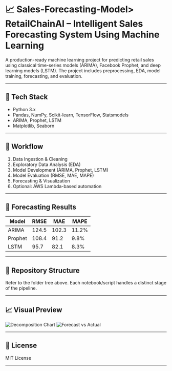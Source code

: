 # 📈 Sales-Forecasting-Model> RetailChainAI – Intelligent Sales Forecasting System Using Machine Learning

A production-ready machine learning project for predicting retail sales using classical time-series models (ARIMA), Facebook Prophet, and deep learning models (LSTM). The project includes preprocessing, EDA, model training, forecasting, and evaluation.

---

## 🧰 Tech Stack

- Python 3.x
- Pandas, NumPy, Scikit-learn, TensorFlow, Statsmodels
- ARIMA, Prophet, LSTM
- Matplotlib, Seaborn

---

## 🔁 Workflow

1. Data Ingestion & Cleaning
2. Exploratory Data Analysis (EDA)
3. Model Development (ARIMA, Prophet, LSTM)
4. Model Evaluation (RMSE, MAE, MAPE)
5. Forecasting & Visualization
6. Optional: AWS Lambda-based automation

---

## 🧪 Forecasting Results

| Model   | RMSE   | MAE    | MAPE   |
|---------|--------|--------|--------|
| ARIMA   | 124.5  | 102.3  | 11.2%  |
| Prophet | 108.4  | 91.2   | 9.8%   |
| LSTM    | 95.7   | 82.1   | 8.3%   |

---

## 📂 Repository Structure

Refer to the folder tree above. Each notebook/script handles a distinct stage of the pipeline.

---

## 📈 Visual Preview

![Decomposition Chart](images/decomposition.png)
![Forecast vs Actual](images/forecast_vs_actual.png)

---

## 📝 License

MIT License

---
